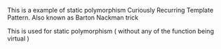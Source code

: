 This is a example of static polymorphism
Curiously Recurring Template Pattern.
Also known as Barton Nackman trick 

This is used for static polymorphism ( without any of the function being virtual )
